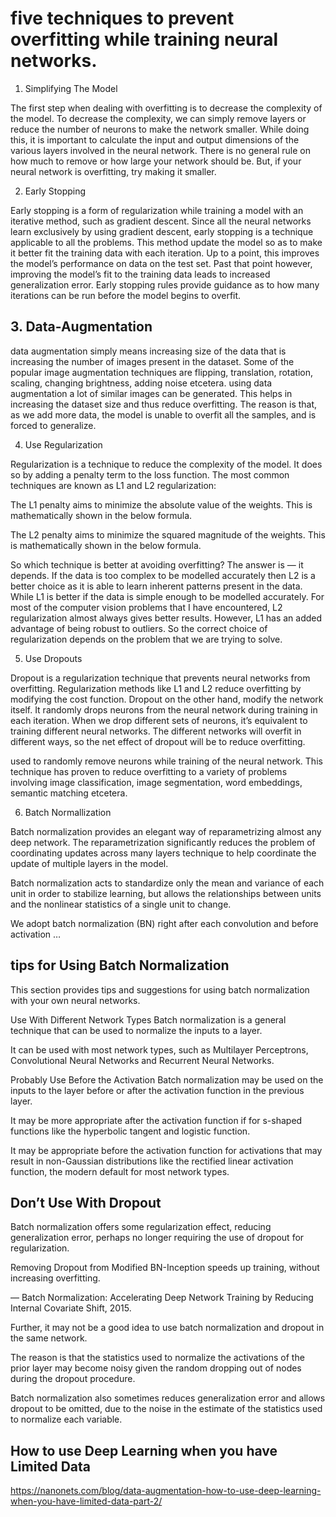 # five techniques to prevent overfitting while training neural networks.

1. Simplifying The Model
 
The first step when dealing with overfitting is to decrease the complexity of the model. To decrease the complexity, we can simply remove layers or reduce the number of neurons to make the network smaller. While doing this, it is important to calculate the input and output dimensions of the various layers involved in the neural network. There is no general rule on how much to remove or how large your network should be. But, if your neural network is overfitting, try making it smaller.

 

2. Early Stopping
 
Early stopping is a form of regularization while training a model with an iterative method, such as gradient descent. Since all the neural networks learn exclusively by using gradient descent, early stopping is a technique applicable to all the problems. This method update the model so as to make it better fit the training data with each iteration. Up to a point, this improves the model’s performance on data on the test set. Past that point however, improving the model’s fit to the training data leads to increased generalization error. Early stopping rules provide guidance as to how many iterations can be run before the model begins to overfit.

## 3. Data-Augmentation
data augmentation simply means increasing size of the data that is increasing the number of images present in the dataset. Some of the popular image augmentation techniques are flipping, translation, rotation, scaling, changing brightness, adding noise etcetera. using data augmentation a lot of similar images can be generated. This helps in increasing the dataset size and thus reduce overfitting. The reason is that, as we add more data, the model is unable to overfit all the samples, and is forced to generalize.

4. Use Regularization

Regularization is a technique to reduce the complexity of the model. It does so by adding a penalty term to the loss function. The most common techniques are known as L1 and L2 regularization:

The L1 penalty aims to minimize the absolute value of the weights. This is mathematically shown in the below formula.

The L2 penalty aims to minimize the squared magnitude of the weights. This is mathematically shown in the below formula.

So which technique is better at avoiding overfitting? The answer is — it depends. If the data is too complex to be modelled accurately then L2 is a better choice as it is able to learn inherent patterns present in the data. While L1 is better if the data is simple enough to be modelled accurately. For most of the computer vision problems that I have encountered, L2 regularization almost always gives better results. However, L1 has an added advantage of being robust to outliers. So the correct choice of regularization depends on the problem that we are trying to solve.

5. Use Dropouts
 
Dropout is a regularization technique that prevents neural networks from overfitting. Regularization methods like L1 and L2 reduce overfitting by modifying the cost function. Dropout on the other hand, modify the network itself. It randomly drops neurons from the neural network during training in each iteration. When we drop different sets of neurons, it’s equivalent to training different neural networks. The different networks will overfit in different ways, so the net effect of dropout will be to reduce overfitting.

used to randomly remove neurons while training of the neural network. This technique has proven to reduce overfitting to a variety of problems involving image classification, image segmentation, word embeddings, semantic matching etcetera.

6. Batch Normallization

Batch normalization provides an elegant way of reparametrizing almost any deep network. The reparametrization significantly reduces the problem of coordinating updates across many layers
technique to help coordinate the update of multiple layers in the model.

Batch normalization acts to standardize only the mean and variance of each unit in order to stabilize learning, but allows the relationships between units and the nonlinear statistics of a single unit to change.

We adopt batch normalization (BN) right after each convolution and before activation …

## tips for Using Batch Normalization
This section provides tips and suggestions for using batch normalization with your own neural networks.

Use With Different Network Types
Batch normalization is a general technique that can be used to normalize the inputs to a layer.

It can be used with most network types, such as Multilayer Perceptrons, Convolutional Neural Networks and Recurrent Neural Networks.

Probably Use Before the Activation
Batch normalization may be used on the inputs to the layer before or after the activation function in the previous layer.

It may be more appropriate after the activation function if for s-shaped functions like the hyperbolic tangent and logistic function.

It may be appropriate before the activation function for activations that may result in non-Gaussian distributions like the rectified linear activation function, the modern default for most network types.

## Don’t Use With Dropout
Batch normalization offers some regularization effect, reducing generalization error, perhaps no longer requiring the use of dropout for regularization.

Removing Dropout from Modified BN-Inception speeds up training, without increasing overfitting.

— Batch Normalization: Accelerating Deep Network Training by Reducing Internal Covariate Shift, 2015.

Further, it may not be a good idea to use batch normalization and dropout in the same network.

The reason is that the statistics used to normalize the activations of the prior layer may become noisy given the random dropping out of nodes during the dropout procedure.

Batch normalization also sometimes reduces generalization error and allows dropout to be omitted, due to the noise in the estimate of the statistics used to normalize each variable.


## How to use Deep Learning when you have Limited Data


https://nanonets.com/blog/data-augmentation-how-to-use-deep-learning-when-you-have-limited-data-part-2/

